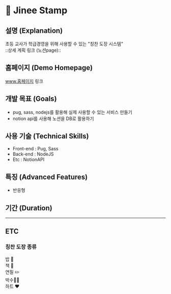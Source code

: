 # 🍒 Jinee Stamp
## 설명 (Explanation)
초등 교사가 학급경영을 위해 사용할 수 있는 "칭찬 도장 시스템" </br>
::상세 계획 링크 (노션page)::
## 홈페이지 (Demo Homepage)
www.홈페이지 링크
## 개발 목표 (Goals)
* pug, sass, nodejs를 활용해 실제 사용할 수 있는 서비스 만들기 
* notion api를 사용해 노션을 DB로 활용하기 

## 사용 기술 (Technical Skills)
* Front-end : Pug, Sass
* Back-end : NodeJS
* Etc : NotionAPI


## 특징 (Advanced Features)
* 반응형 

## 기간 (Duration)

***
## ETC
### 칭찬 도장 종류
밥 🍚 </br>
책 📖 </br>
연필 ✏️ </br>
박수👏🏻 </br>
하트 ❤️ </br>
